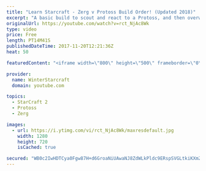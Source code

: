 ```yaml
---
title: "Learn Starcraft - Zerg v Protoss Build Order! (Updated 2018)"
excerpt: "A basic build to scout and react to a Protoss, and then overwhelm them with the swarm! Meant for lower level players looking for direction, not higher level looking for the dankest meta. -- Watch live at https://www.twitch.tv/wintergaming"
originalUrl: https://youtube.com/watch?v=rct_NjAc8Wk
type: video
price: Free
length: PT14M41S
publishedDateTime: 2017-11-20T12:21:36Z
heat: 50

featuredContent: "<iframe width=\"800\" height=\"500\" frameborder=\"0\" src=\"https://www.youtube.com/embed/rct_NjAc8Wk\" allow=\"accelerometer; autoplay; encrypted-media; gyroscope; picture-in-picture\" allowfullscreen></iframe>"

provider:
  name: WinterStarcraft
  domain: youtube.com

topics:
  - StarCraft 2
  - Protoss
  - Zerg

images:
  - url: https://i.ytimg.com/vi/rct_NjAc8Wk/maxresdefault.jpg
    width: 1280
    height: 720
    isCached: true

secured: "WB0c2IwHDTCya0Fgw87H+d6GroaNiUAwaNJ8ZdWLkPldc9ERspSVGLtkiKXmZ2XLDrnf8FIf07LtcHQu7H0yDSpMJQXPFCw1C/sj6RMJdYjm6a1PPMSpGd+WhshTpWvqMFf1bqVVe4b37UdSKbYar4I6WXhj3a4oEvyUCrzOAXmGSJv+mJlF6NV2pV8UHyU1sMZ5tnLLyD/njZBJyWTwCkenUmLPS8iPDXhSKJIHXVhfHEVijUoa9IHIrrdAiBHm08LUaTs2cdF2B/8Q8NB5XujrXjlYb9tkkbBDmjR7qK2m42iJ95ohcHRQOI1JR/z4173MjKhOtpsoB0SKFWRw5gRYsvOEdLBe94J+6qzIasQ6A3oNSCbzIlCqXzcypM2hhWMYEE3xuOURVGGBPJdIDUjzzxed0kEotPj2DpkvKQA=;Ba+MWFQF2a3C8H9Wa3qRoA=="
---
```


